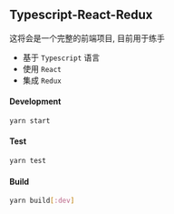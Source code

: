 ## Typescript-React-Redux

这将会是一个完整的前端项目, 目前用于练手

* 基于 `Typescript` 语言
* 使用 `React`
* 集成 `Redux`

#### Development

```bash
yarn start
```

#### Test

```bash
yarn test
```

#### Build

```bash
yarn build[:dev]
```
